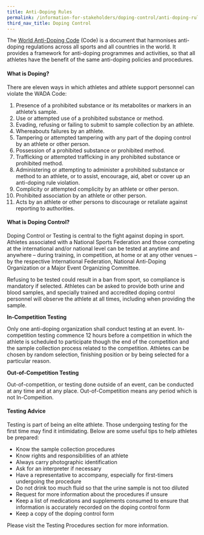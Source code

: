 ```yaml
---
title: Anti-Doping Rules
permalink: /information-for-stakeholders/doping-control/anti-doping-rules/
third_nav_title: Doping Control
---
```

The [World Anti-Doping Code](/information-for-stakeholders/2021-Code.pdf) (Code) is a document that harmonises anti-doping regulations across all sports and all countries in the world. It provides a framework for anti-doping programmes and activities, so that all athletes have the benefit of the same anti-doping policies and procedures.

#### **What is Doping?**
There are eleven ways in which athletes and athlete support personnel can violate the WADA Code:

1. Presence of a prohibited substance or its metabolites or markers in an athlete’s sample.
2. Use or attempted use of a prohibited substance or method.
3. Evading, refusing or failing to submit to sample collection by an athlete.
4. Whereabouts failures by an athlete.
5. Tampering or attempted tampering with any part of the doping control by an athlete or other person.
6. Possession of a prohibited substance or prohibited method.
7. Trafficking or attempted trafficking in any prohibited substance or prohibited method.
8. Administering or attempting to administer a prohibited substance or method to an athlete, or to assist, encourage, aid, abet or cover up an anti-doping rule violation.
9. Complicity or attempted complicity by an athlete or other person.
10. Prohibited association by an athlete or other person.
11. Acts by an athlete or other persons to discourage or retaliate against reporting to authorities.

#### **What is Doping Control?**
Doping Control or Testing is central to the fight against doping in sport. Athletes associated with a National Sports Federation and those competing at the international and/or national level can be tested at anytime and anywhere – during training, in competition, at home or at any other venues – by the respective International Federation, National Anti-Doping Organization or a Major Event Organizing Committee. 

Refusing to be tested could result in a ban from sport, so compliance is mandatory if selected. Athletes can be asked to provide both urine and blood samples, and specially trained and accredited doping control personnel will observe the athlete at all times, including when providing the sample.

**In-Competition Testing**

Only one anti-doping organization shall conduct testing at an event. In-competition testing commence 12 hours before a competition in which the athlete is scheduled to participate though the end of the competition and the sample collection process related to the competition. Athletes can be chosen by random selection, finishing position or by being selected for a particular reason.

**Out-of-Competition Testing**

Out-of-competition, or testing done outside of an event, can be conducted at any time and at any place. Out-of-Competition means any period which is not In-Compeition.

#### **Testing Advice**
Testing is part of being an elite athlete. Those undergoing testing for the first time may find it intimidating. Below are some useful tips to help athletes be prepared:

- Know the sample collection procedures
- Know rights and responsibilities of an athlete
- Always carry photographic identification
- Ask for an interpreter if necessary
- Have a representative to accompany, especially for first-timers undergoing the procedure
- Do not drink too much fluid so that the urine sample is not too diluted
- Request for more information about the procedures if unsure
- Keep a list of medications and supplements consumed to ensure that information is accurately recorded on the doping control form
- Keep a copy of the doping control form

Please visit the Testing Procedures section for more information.
